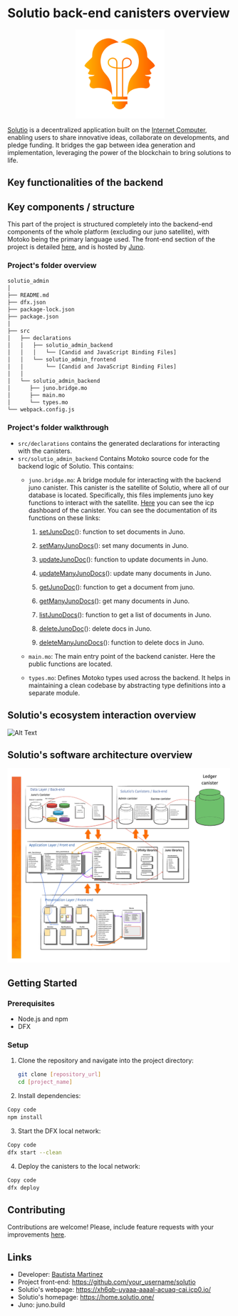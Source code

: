# Solutio back-end canisters overview
<p align="center">
<img src="LogoSol3.png" alt="Alt Text" width="200">
</p>

[Solutio](https://xh6qb-uyaaa-aaaal-acuaq-cai.icp0.io/) is a decentralized application built on the [Internet Computer](https://internetcomputer.org/), enabling users to share innovative ideas, collaborate on developments, and pledge funding. It bridges the gap between idea generation and implementation, leveraging the power of the blockchain to bring solutions to life.

## Key functionalities of the backend



## Key components / structure
This part of the project is structured completely into the backend-end components of the whole platform (excluding our juno satellite), with Motoko being the primary language used. The front-end section of the project is detailed [here](https://github.com/Bautista1999/solut/blob/main/README.md), and is hosted by [Juno](juno.build).

### Project's folder overview

```
solutio_admin
│
├── README.md
├── dfx.json
├── package-lock.json
├── package.json
│
├── src
│   ├── declarations
│   │   ├── solutio_admin_backend
│   │   │   └── [Candid and JavaScript Binding Files]
│   │   └── solutio_admin_frontend
│   │       └── [Candid and JavaScript Binding Files]
│   │
│   └── solutio_admin_backend
│      ├── juno.bridge.mo
│      ├── main.mo
│      └── types.mo
└── webpack.config.js
```

### Project's folder walkthrough
- `src/declarations`
contains the generated declarations for interacting with the canisters.
- `src/solutio_admin_backend`
Contains Motoko source code for the backend logic of Solutio. This contains:
  - `juno.bridge.mo`: A bridge module for interacting with the backend juno canister. This canister is the satellite of Solutio, where all of our database is located. Specifically, this files implements juno key functions to interact with the satellite. [Here](https://dashboard.internetcomputer.org/canister/svftd-daaaa-aaaal-adr3a-cai) you can see the icp dashboard of the canister. You can see the documentation of its functions on these links:
    1. [setJunoDoc](https://forum.solutio.one/-152/setjunodoc-documentation)(): function to set documents in Juno.  
    
    2. [setManyJunoDocs](https://forum.solutio.one/-153/setmanyjunodocs-documentation)(): set many documents in Juno.  
    
    3. [updateJunoDoc](https://forum.solutio.one/-160)(): function to update documents in Juno.  
    
    4. [updateManyJunoDocs](https://forum.solutio.one/-161/updatemanyjunodocs-documentation)(): update many documents in Juno.  
    
    5. [getJunoDoc](https://forum.solutio.one/-154/getjunodoc-documentation)(): function to get a document from juno. 
    
    6. [getManyJunoDocs](https://forum.solutio.one/-155/getmanyjunodocs-documentation)(): get many documents in Juno. 
      
    7. [listJunoDocs](https://forum.solutio.one/-156/listjunodocs-documentation)(): function to get a list of documents in Juno. 
    
    8. [deleteJunoDoc](https://forum.solutio.one/-158/deletejunodoc-documentation)(): delete docs in Juno. 
    
    9. [deleteManyJunoDocs](https://forum.solutio.one/-159/deletemanyjunodocs-documentation)(): function to delete docs in Juno.
  
  - `main.mo`: The main entry point of the backend canister. Here the public functions are located.
  - `types.mo`: Defines Motoko types used across the backend. It helps in maintaining a clean codebase by abstracting type definitions into a separate module.

## Solutio's ecosystem interaction overview

<img src="Canisters interaction.jpg" alt="Alt Text" width="500">

## Solutio's software architecture overview

<img src="Solutio_architecture_overview.jpg" alt="Alt Text" width="500">

## Getting Started

### Prerequisites

- Node.js and npm
- DFX

### Setup

1. Clone the repository and navigate into the project directory:

   ```bash
   git clone [repository_url]
   cd [project_name]
   ```
2. Install dependencies:

```bash
Copy code
npm install
```

3. Start the DFX local network:

```bash
Copy code
dfx start --clean
```
4. Deploy the canisters to the local network:

```bash
Copy code
dfx deploy
```

## Contributing
Contributions are welcome! Please, include feature requests with your improvements [here](https://forum.solutio.one/top/feedback). 

## Links
- Developer: [Bautista Martinez](https://github.com/Bautista1999/solut/commits?author=Bautista1999)
- Project front-end: https://github.com/your_username/solutio
- Solutio's webpage: https://xh6qb-uyaaa-aaaal-acuaq-cai.icp0.io/
- Solutio's homepage: https://home.solutio.one/
- Juno: juno.build
